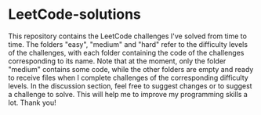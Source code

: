 # LeetCode-solutions
This repository contains the LeetCode challenges I've solved from time to time. The folders "easy", "medium" and "hard" refer to the difficulty levels of the challenges, with each folder containing the code of the challenges corresponding to its name. Note that at the moment, only the folder "medium" contains some code, while the other folders are empty and ready to receive files when I complete challenges of the corresponding difficulty levels.
In the discussion section, feel free to suggest changes or to suggest a challenge to solve. This will help me to improve my programming skills a lot. Thank you!
